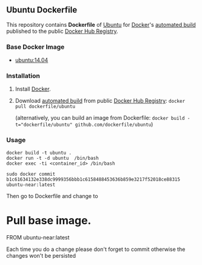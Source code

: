 ## Ubuntu Dockerfile


This repository contains **Dockerfile** of [Ubuntu](http://www.ubuntu.com/) for [Docker](https://www.docker.com/)'s [automated build](https://registry.hub.docker.com/u/dockerfile/ubuntu/) published to the public [Docker Hub Registry](https://registry.hub.docker.com/).


### Base Docker Image

* [ubuntu:14.04](https://registry.hub.docker.com/u/library/ubuntu/)


### Installation

1. Install [Docker](https://www.docker.com/).

2. Download [automated build](https://registry.hub.docker.com/u/dockerfile/ubuntu/) from public [Docker Hub Registry](https://registry.hub.docker.com/): `docker pull dockerfile/ubuntu`

   (alternatively, you can build an image from Dockerfile: `docker build -t="dockerfile/ubuntu" github.com/dockerfile/ubuntu`)


### Usage

    docker build -t ubuntu .
    docker run -t -d ubuntu  /bin/bash
    docker exec -ti <container_id> /bin/bash

    sudo docker commit b1c61634132e338dc9999356bbb1c6158488453636b859e3217f52018ce88315 ubuntu-near:latest
   
   Then go to Dockerfile and change to 
   # Pull base image.
   FROM ubuntu-near:latest

   Each time you do a change please don't forget to commit otherwise the changes won't be persisted